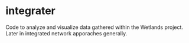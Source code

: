 # integrater
 Code to analyze and visualize data gathered within the Wetlands project. Later in integrated network apporaches generally.
